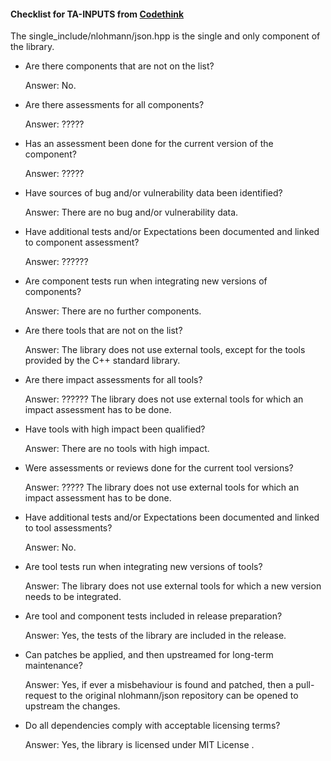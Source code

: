 #### Checklist for TA-INPUTS from [Codethink](https://codethinklabs.gitlab.io/trustable/trustable/print_page.html)

The single_include/nlohmann/json.hpp is the single and only component of the library.

* Are there components that are not on the list?

    Answer:  No.

* Are there assessments for all components?

    Answer:  ?????

* Has an assessment been done for the current version of the component?

    Answer:  ?????

* Have sources of bug and/or vulnerability data been identified?

    Answer:  There are no bug and/or vulnerability data.

* Have additional tests and/or Expectations been documented and linked to component assessment?

    Answer:  ??????

* Are component tests run when integrating new versions of components?

    Answer:  There are no further components.

* Are there tools that are not on the list?

    Answer:  The library does not use external tools, except for the tools provided by the C++ standard library.

* Are there impact assessments for all tools?

    Answer:  ?????? The library does not use external tools for which an impact assessment has to be done.

* Have tools with high impact been qualified?

    Answer: There are no tools with high impact.

* Were assessments or reviews done for the current tool versions?

    Answer:  ????? The library does not use external tools for which an impact assessment has to be done.

* Have additional tests and/or Expectations been documented and linked to tool assessments?

    Answer:  No.

* Are tool tests run when integrating new versions of tools?

    Answer:  The library does not use external tools for which a new version needs to be integrated.

* Are tool and component tests included in release preparation?

    Answer:  Yes, the tests of the library are included in the release.

* Can patches be applied, and then upstreamed for long-term maintenance?

    Answer:  Yes, if ever a misbehaviour is found and patched, then a pull-request to the original nlohmann/json repository can be opened to upstream the changes.

* Do all dependencies comply with acceptable licensing terms?

    Answer:  Yes, the library is licensed under MIT License .